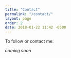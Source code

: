 ```yaml
---
title: "Contact"
permalink: "/contact/"
layout: page
order: 2
date: 2018-01-22 11:42 -0500
---
```

To follow or contact me:

_coming soon_
